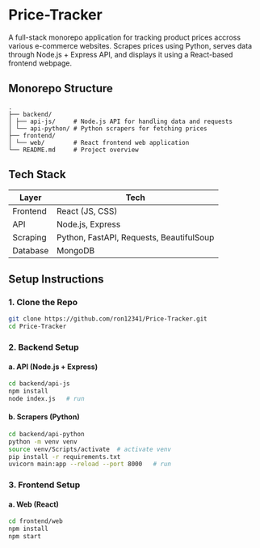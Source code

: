 # Price-Tracker

A full-stack monorepo application for tracking product prices accross various e-commerce websites. Scrapes prices using Python, serves data through Node.js + Express API, and displays it using a React-based frontend webpage.

## Monorepo Structure

```
.
├── backend/
│ ├── api-js/     # Node.js API for handling data and requests
│ └── api-python/ # Python scrapers for fetching prices
├── frontend/
│ └── web/        # React frontend web application
└── README.md     # Project overview
```

## Tech Stack

| Layer    | Tech                                     |
| -------- | ---------------------------------------- |
| Frontend | React (JS, CSS)                          |
| API      | Node.js, Express                         |
| Scraping | Python, FastAPI, Requests, BeautifulSoup |
| Database | MongoDB                                  |

## Setup Instructions

### 1. Clone the Repo

```bash
git clone https://github.com/ron12341/Price-Tracker.git
cd Price-Tracker
```

### 2. Backend Setup

#### a. API (Node.js + Express)

```bash
cd backend/api-js
npm install
node index.js   # run
```

#### b. Scrapers (Python)

```bash
cd backend/api-python
python -m venv venv
source venv/Scripts/activate  # activate venv
pip install -r requirements.txt
uvicorn main:app --reload --port 8000   # run
```

### 3. Frontend Setup

#### a. Web (React)

```bash
cd frontend/web
npm install
npm start
```
